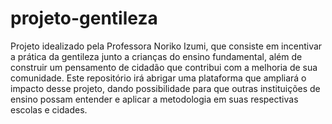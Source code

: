 # projeto-gentileza
Projeto idealizado pela Professora Noriko Izumi, que consiste em incentivar a prática da gentileza junto a crianças do ensino fundamental, além de construir um pensamento de cidadão que contribui com a melhoria de sua comunidade. Este repositório irá abrigar uma plataforma que ampliará o impacto desse projeto, dando possibilidade para que outras instituições de ensino possam entender e aplicar a metodologia em suas respectivas escolas e cidades.
